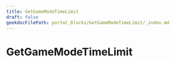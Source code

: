 ```yaml
---
title: GetGameModeTimeLimit
draft: false
geekdocFilePath: portal_blocks/GetGameModeTimeLimit/_index.md
---
```

# GetGameModeTimeLimit